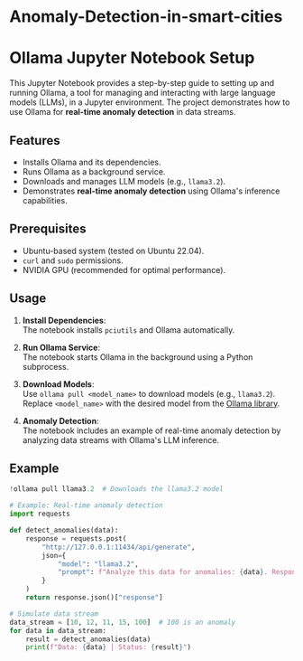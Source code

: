 # Anomaly-Detection-in-smart-cities
# Ollama Jupyter Notebook Setup

This Jupyter Notebook provides a step-by-step guide to setting up and running Ollama, a tool for managing and interacting with large language models (LLMs), in a Jupyter environment. The project demonstrates how to use Ollama for **real-time anomaly detection** in data streams.

## Features

- Installs Ollama and its dependencies.
- Runs Ollama as a background service.
- Downloads and manages LLM models (e.g., `llama3.2`).
- Demonstrates **real-time anomaly detection** using Ollama's inference capabilities.

## Prerequisites

- Ubuntu-based system (tested on Ubuntu 22.04).
- `curl` and `sudo` permissions.
- NVIDIA GPU (recommended for optimal performance).

## Usage

1. **Install Dependencies**:  
   The notebook installs `pciutils` and Ollama automatically.

2. **Run Ollama Service**:  
   The notebook starts Ollama in the background using a Python subprocess.

3. **Download Models**:  
   Use `ollama pull <model_name>` to download models (e.g., `llama3.2`). Replace `<model_name>` with the desired model from the [Ollama library](https://ollama.com/library).

4. **Anomaly Detection**:  
   The notebook includes an example of real-time anomaly detection by analyzing data streams with Ollama's LLM inference.

## Example

```python
!ollama pull llama3.2  # Downloads the llama3.2 model

# Example: Real-time anomaly detection
import requests

def detect_anomalies(data):
    response = requests.post(
        "http://127.0.0.1:11434/api/generate",
        json={
            "model": "llama3.2",
            "prompt": f"Analyze this data for anomalies: {data}. Respond with 'Normal' or 'Anomaly'."
        }
    )
    return response.json()["response"]

# Simulate data stream
data_stream = [10, 12, 11, 15, 100]  # 100 is an anomaly
for data in data_stream:
    result = detect_anomalies(data)
    print(f"Data: {data} | Status: {result}")

